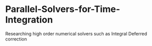 # Parallel-Solvers-for-Time-Integration

Researching high order numerical solvers such as Integral Deferred correction
